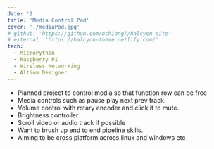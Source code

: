 ```yaml
---
date: '2'
title: 'Media Control Pad'
cover: './mediaPad.jpg'
# github: 'https://github.com/bchiang7/halcyon-site'
# external: 'https://halcyon-theme.netlify.com/'
tech:
  - MicroPython
  - Raspberry Pi
  - Wireless Networking
  - Altium Designer
---
```


- Planned project to control media so that function row can be free
- Media controls such as pause play next prev track.
- Volume control with rotary encoder and click it to mute.
- Brightness controller
- Scroll video or audio track if possible
- Want to brush up end to end pipeline skills.
- Aiming to be cross platform across linux and windows etc
